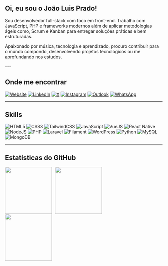 ## Oi, eu sou o João Luis Prado!

<p> Sou desenvolvedor full-stack com foco em front-end. Trabalho com JavaScript, PHP e frameworks modernos além de aplicar metodologias ágeis como, Scrum e Kanban para entregar soluções práticas e bem estruturadas. </p>
<p> Apaixonado por música, tecnologia e aprendizado, procuro contribuir para o mundo compondo, desenvolvendo projetos tecnológicos ou me aprofundando nos estudos. </p>
---

## Onde me encontrar

[![Website](https://img.shields.io/badge/Website-000000?style=for-the-badge&logo=About.me&logoColor=white)](https://joao-luis-prado.netlify.app/)
[![LinkedIn](https://img.shields.io/badge/LinkedIn-0A66C2?style=for-the-badge&logo=linkedin&logoColor=white)](https://linkedin.com/in/joao-luis-prado)
[![X](https://img.shields.io/badge/Twitter-1DA1F2?style=for-the-badge&logo=twitter&logoColor=white)](https://x.com/JohnPrado1728)
[![Instagram](https://img.shields.io/badge/Instagram-E4405F?style=for-the-badge&logo=instagram&logoColor=white)](https://www.instagram.com/o_john_prado/)
[![Outlook](https://img.shields.io/badge/Outlook-0078D4?style=for-the-badge&logo=microsoft-outlook&logoColor=white)](mailto:jluispprado@hotmail.com)
[![WhatsApp](https://img.shields.io/badge/WhatsApp-25D366?style=for-the-badge&logo=whatsapp&logoColor=white)](https://wa.me/seunumerocomddi)

---

## Skills

![HTML5](https://img.shields.io/badge/HTML5-E34F26?style=for-the-badge&logo=html5&logoColor=white)
![CSS3](https://img.shields.io/badge/CSS3-1572B6?style=for-the-badge&logo=css3&logoColor=white)
![TailwindCSS](https://img.shields.io/badge/TailwindCSS-38B2AC?style=for-the-badge&logo=tailwind-css&logoColor=white)
![JavaScript](https://img.shields.io/badge/JavaScript-F7DF1E?style=for-the-badge&logo=javascript&logoColor=black)
![VueJS](https://img.shields.io/badge/Vue.js-35495E?style=for-the-badge&logo=vue.js&logoColor=4FC08D)
![React Native](https://img.shields.io/badge/React_Native-20232A?style=for-the-badge&logo=react&logoColor=61DAFB)
![NodeJS](https://img.shields.io/badge/Node.js-339933?style=for-the-badge&logo=node.js&logoColor=white)
![PHP](https://img.shields.io/badge/PHP-777BB4?style=for-the-badge&logo=php&logoColor=white)
![Laravel](https://img.shields.io/badge/Laravel-FF2D20?style=for-the-badge&logo=laravel&logoColor=white)
![Filament](https://img.shields.io/badge/Filament-FB2576?style=for-the-badge&logo=laravel&logoColor=white)
![WordPress](https://img.shields.io/badge/WordPress-21759B?style=for-the-badge&logo=wordpress&logoColor=white)
![Python](https://img.shields.io/badge/Python-3776AB?style=for-the-badge&logo=python&logoColor=white)
![MySQL](https://img.shields.io/badge/MySQL-4479A1?style=for-the-badge&logo=mysql&logoColor=white)
![MongoDB](https://img.shields.io/badge/MongoDB-4EA94B?style=for-the-badge&logo=mongodb&logoColor=white)

---

## Estatísticas do GitHub

<div style="display: flex; gap: 10px;">
  <img src="https://github-readme-stats.vercel.app/api?username=joaoluis17&theme=gotham&show_icons=true&hide_border=true&count_private=true" height="150"/>
  <img src="https://github-readme-streak-stats.herokuapp.com/?user=joaoluis17&theme=gotham&hide_border=true" height="150"/>
</div>

<div>
  <img src="https://github-readme-stats.vercel.app/api/top-langs/?username=joaoluis17&theme=gotham&show_icons=true&hide_border=true&layout=compact" height="150"/>
</div>

